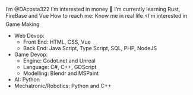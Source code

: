 I’m @DAcosta322
I’m interested in money
🌱 I’m currently learning Rust, FireBase and Vue
How to reach me: Know me in real life
⚡I'm interested in Game Making
- Web Devop:
  - Front End: HTML, CSS, Vue
  - Back End: Java Script, Type Script, SQL, PHP, NodeJS
- Game Devop:
  - Engine: Godot.net and Unreal
  - Language: C#, C++, GDScript
  - Modelling: Blendr and MSPaint
- AI: Python
- Mechatronic/Robotics: Python and C++
